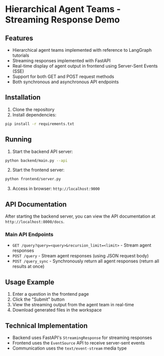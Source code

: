 # Hierarchical Agent Teams - Streaming Response Demo

## Features

- Hierarchical agent teams implemented with reference to LangGraph tutorials
- Streaming responses implemented with FastAPI
- Real-time display of agent output in frontend using Server-Sent Events (SSE)
- Support for both GET and POST request methods
- Both synchronous and asynchronous API endpoints

## Installation

1. Clone the repository
2. Install dependencies:

```bash
pip install -r requirements.txt
```

## Running

1. Start the backend API server:

```bash
python backend/main.py --api
```

2. Start the frontend server:

```bash
python frontend/server.py
```

3. Access in browser: `http://localhost:9000`

## API Documentation

After starting the backend server, you can view the API documentation at `http://localhost:8000/docs`.

### Main API Endpoints

- `GET /query?query=<query>&recursion_limit=<limit>` - Stream agent responses
- `POST /query` - Stream agent responses (using JSON request body)
- `POST /query_sync` - Synchronously return all agent responses (return all results at once)

## Usage Example

1. Enter a question in the frontend page
2. Click the "Submit" button
3. View the streaming output from the agent team in real-time
4. Download generated files in the workspace

## Technical Implementation

- Backend uses FastAPI's `StreamingResponse` for streaming responses
- Frontend uses the `EventSource` API to receive server-sent events
- Communication uses the `text/event-stream` media type 